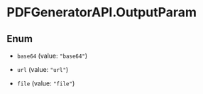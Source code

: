 # PDFGeneratorAPI.OutputParam

## Enum


* `base64` (value: `"base64"`)

* `url` (value: `"url"`)

* `file` (value: `"file"`)


